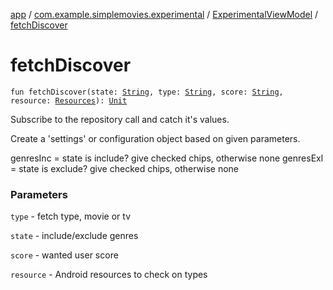 [app](../../index.md) / [com.example.simplemovies.experimental](../index.md) / [ExperimentalViewModel](index.md) / [fetchDiscover](./fetch-discover.md)

# fetchDiscover

`fun fetchDiscover(state: `[`String`](https://kotlinlang.org/api/latest/jvm/stdlib/kotlin/-string/index.html)`, type: `[`String`](https://kotlinlang.org/api/latest/jvm/stdlib/kotlin/-string/index.html)`, score: `[`String`](https://kotlinlang.org/api/latest/jvm/stdlib/kotlin/-string/index.html)`, resource: `[`Resources`](https://developer.android.com/reference/android/content/res/Resources.html)`): `[`Unit`](https://kotlinlang.org/api/latest/jvm/stdlib/kotlin/-unit/index.html)

Subscribe to the repository call and catch it's values.

Create a 'settings' or configuration object based on given parameters.

genresInc = state is include? give checked chips, otherwise none
genresExl = state is exclude? give checked chips, otherwise none

### Parameters

`type` - fetch type, movie or tv

`state` - include/exclude genres

`score` - wanted user score

`resource` - Android resources to check on types
